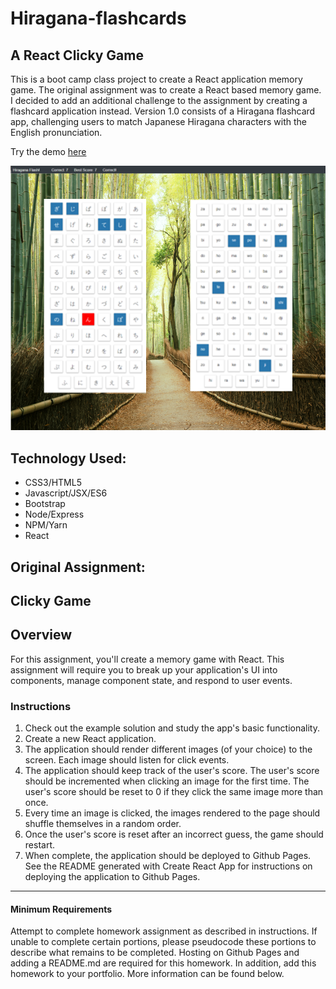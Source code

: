 # Hiragana-flashcards
## A React Clicky Game

This is a boot camp class project to create a React application memory game.  The original assignment was to create a React based memory game.  I decided to add an additional challenge to the assignment by creating a flashcard application instead.  Version 1.0 consists of a Hiragana flashcard app, challenging users to match Japanese Hiragana characters with the English pronunciation.

Try the demo [here](https://awvala.github.io/Hiragana-flashcards/)

![GitHub Logo](react-app/public/images/Hiraganaflash.png)

## Technology Used:

* CSS3/HTML5
* Javascript/JSX/ES6
* Bootstrap
* Node/Express
* NPM/Yarn
* React

## Original Assignment:

## Clicky Game

## Overview

For this assignment, you'll create a memory game with React. This assignment will require you to break up your application's UI into components, manage component state, and respond to user events.

### Instructions

1. Check out the example solution and study the app's basic functionality.
2. Create a new React application.
3. The application should render different images (of your choice) to the screen. Each image should listen for click events.
4. The application should keep track of the user's score. The user's score should be incremented when clicking an image for the first time. The user's score should be reset to 0 if they click the same image more than once.
5. Every time an image is clicked, the images rendered to the page should shuffle themselves in a random order.
6. Once the user's score is reset after an incorrect guess, the game should restart.
7. When complete, the application should be deployed to Github Pages. See the README generated with Create React App for instructions on deploying the application to Github Pages.

- - -

#### Minimum Requirements

Attempt to complete homework assignment as described in instructions. If unable to complete certain portions, please pseudocode these portions to describe what remains to be completed. Hosting on Github Pages and adding a README.md are required for this homework. In addition, add this homework to your portfolio. More information can be found below.

